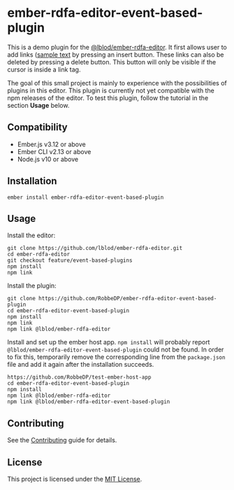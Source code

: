 ember-rdfa-editor-event-based-plugin
==============================================================================

This is a demo plugin for the [@lblod/ember-rdfa-editor](https://github.com/lblod/ember-rdfa-editor).
It first allows user to add links (<a href="say-editor.com">sample text</a> by pressing an insert button.
These links can also be deleted by pressing a delete button. This button will only be visible if the cursor
is inside a link tag.

The goal of this small project is mainly to experience with the possibilities of
plugins in this editor. This plugin is currently not yet compatible with the npm releases
of the editor. To test this plugin, follow the tutorial in the section **Usage** below.


Compatibility
------------------------------------------------------------------------------

* Ember.js v3.12 or above
* Ember CLI v2.13 or above
* Node.js v10 or above


Installation
------------------------------------------------------------------------------

```
ember install ember-rdfa-editor-event-based-plugin
```


Usage
------------------------------------------------------------------------------

Install the editor:
```shell
git clone https://github.com/lblod/ember-rdfa-editor.git
cd ember-rdfa-editor
git checkout feature/event-based-plugins
npm install
npm link
```

Install the plugin:
```shell
git clone https://github.com/RobbeDP/ember-rdfa-editor-event-based-plugin
cd ember-rdfa-editor-event-based-plugin
npm install
npm link
npm link @lblod/ember-rdfa-editor
```

Install and set up the ember host app.
`npm install` will probably report `@lblod/ember-rdfa-editor-event-based-plugin` could not be found.
In order to fix this, temporarily remove the corresponding line from the `package.json` file and add it again after
the installation succeeds.
```shell
https://github.com/RobbeDP/test-ember-host-app
cd ember-rdfa-editor-event-based-plugin
npm install
npm link @lblod/ember-rdfa-editor
npm link @lblod/ember-rdfa-editor-event-based-plugin
```


Contributing
------------------------------------------------------------------------------

See the [Contributing](CONTRIBUTING.md) guide for details.


License
------------------------------------------------------------------------------

This project is licensed under the [MIT License](LICENSE.md).
